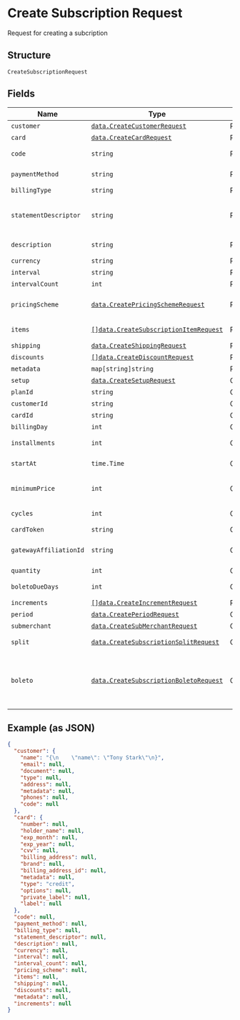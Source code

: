 
# Create Subscription Request

Request for creating a subcription

## Structure

`CreateSubscriptionRequest`

## Fields

| Name | Type | Tags | Description |
|  --- | --- | --- | --- |
| `customer` | [`data.CreateCustomerRequest`](../../doc/models/create-customer-request.md) | Required | Customer |
| `card` | [`data.CreateCardRequest`](../../doc/models/create-card-request.md) | Required | Card |
| `code` | `string` | Required | Subscription code |
| `paymentMethod` | `string` | Required | Payment method |
| `billingType` | `string` | Required | Billing type |
| `statementDescriptor` | `string` | Required | Statement descriptor for credit card subscriptions |
| `description` | `string` | Required | Subscription description |
| `currency` | `string` | Required | Currency |
| `interval` | `string` | Required | Interval |
| `intervalCount` | `int` | Required | Interval count |
| `pricingScheme` | [`data.CreatePricingSchemeRequest`](../../doc/models/create-pricing-scheme-request.md) | Required | Subscription pricing scheme |
| `items` | [`[]data.CreateSubscriptionItemRequest`](../../doc/models/create-subscription-item-request.md) | Required | Subscription items |
| `shipping` | [`data.CreateShippingRequest`](../../doc/models/create-shipping-request.md) | Required | Shipping |
| `discounts` | [`[]data.CreateDiscountRequest`](../../doc/models/create-discount-request.md) | Required | Discounts |
| `metadata` | `map[string]string` | Required | Metadata |
| `setup` | [`data.CreateSetupRequest`](../../doc/models/create-setup-request.md) | Optional | Setup data |
| `planId` | `string` | Optional | Plan id |
| `customerId` | `string` | Optional | Customer id |
| `cardId` | `string` | Optional | Card id |
| `billingDay` | `int` | Optional | Billing day |
| `installments` | `int` | Optional | Number of installments |
| `startAt` | `time.Time` | Optional | Subscription start date |
| `minimumPrice` | `int` | Optional | Subscription minimum price |
| `cycles` | `int` | Optional | Number of cycles |
| `cardToken` | `string` | Optional | Card token |
| `gatewayAffiliationId` | `string` | Optional | Gateway Affiliation code |
| `quantity` | `int` | Optional | Quantity |
| `boletoDueDays` | `int` | Optional | Days until boleto expires |
| `increments` | [`[]data.CreateIncrementRequest`](../../doc/models/create-increment-request.md) | Required | Increments |
| `period` | [`data.CreatePeriodRequest`](../../doc/models/create-period-request.md) | Optional | - |
| `submerchant` | [`data.CreateSubMerchantRequest`](../../doc/models/create-sub-merchant-request.md) | Optional | SubMerchant |
| `split` | [`data.CreateSubscriptionSplitRequest`](../../doc/models/create-subscription-split-request.md) | Optional | Subscription's split |
| `boleto` | [`data.CreateSubscriptionBoletoRequest`](../../doc/models/create-subscription-boleto-request.md) | Optional | Information about fines and interest on the "boleto" used from payment |

## Example (as JSON)

```json
{
  "customer": {
    "name": "{\n    \"name\": \"Tony Stark\"\n}",
    "email": null,
    "document": null,
    "type": null,
    "address": null,
    "metadata": null,
    "phones": null,
    "code": null
  },
  "card": {
    "number": null,
    "holder_name": null,
    "exp_month": null,
    "exp_year": null,
    "cvv": null,
    "billing_address": null,
    "brand": null,
    "billing_address_id": null,
    "metadata": null,
    "type": "credit",
    "options": null,
    "private_label": null,
    "label": null
  },
  "code": null,
  "payment_method": null,
  "billing_type": null,
  "statement_descriptor": null,
  "description": null,
  "currency": null,
  "interval": null,
  "interval_count": null,
  "pricing_scheme": null,
  "items": null,
  "shipping": null,
  "discounts": null,
  "metadata": null,
  "increments": null
}
```

